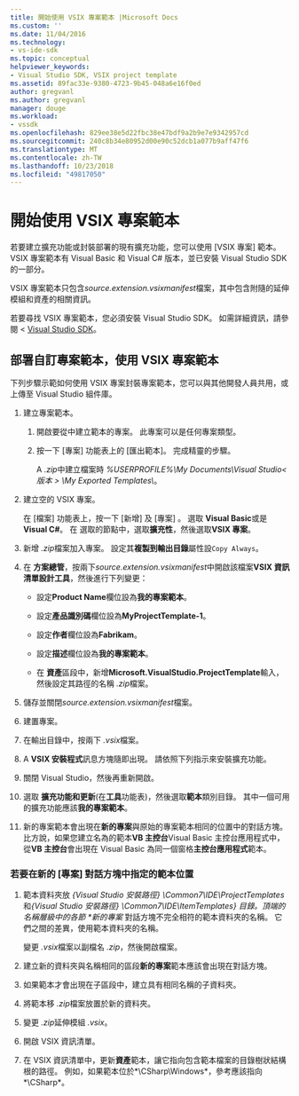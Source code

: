 ```yaml
---
title: 開始使用 VSIX 專案範本 |Microsoft Docs
ms.custom: ''
ms.date: 11/04/2016
ms.technology:
- vs-ide-sdk
ms.topic: conceptual
helpviewer_keywords:
- Visual Studio SDK, VSIX project template
ms.assetid: 89fac33e-9380-4723-9b45-048a6e16f0ed
author: gregvanl
ms.author: gregvanl
manager: douge
ms.workload:
- vssdk
ms.openlocfilehash: 829ee38e5d22fbc38e47bdf9a2b9e7e9342957cd
ms.sourcegitcommit: 240c8b34e80952d00e90c52dcb1a077b9aff47f6
ms.translationtype: MT
ms.contentlocale: zh-TW
ms.lasthandoff: 10/23/2018
ms.locfileid: "49817050"
---
```

# <a name="get-started-with-the-vsix-project-template"></a>開始使用 VSIX 專案範本
若要建立擴充功能或封裝部署的現有擴充功能，您可以使用 [VSIX 專案] 範本。 VSIX 專案範本有 Visual Basic 和 Visual C# 版本，並已安裝 Visual Studio SDK 的一部分。  

 VSIX 專案範本只包含*source.extension.vsixmanifest*檔案，其中包含附隨的延伸模組和資產的相關資訊。  

 若要尋找 VSIX 專案範本，您必須安裝 Visual Studio SDK。 如需詳細資訊，請參閱 < [Visual Studio SDK](../extensibility/visual-studio-sdk.md)。  

## <a name="deploy-a-custom-project-template-using-the-vsix-project-template"></a>部署自訂專案範本，使用 VSIX 專案範本  
 下列步驟示範如何使用 VSIX 專案封裝專案範本，您可以與其他開發人員共用，或上傳至 Visual Studio 組件庫。  

1.  建立專案範本。  

    1.  開啟要從中建立範本的專案。 此專案可以是任何專案類型。  

    2.  按一下 [專案] 功能表上的 [匯出範本]。 完成精靈的步驟。  

         A *.zip*中建立檔案時 *%USERPROFILE%\My Documents\Visual Studio\<版本 > \My Exported Templates\\*。  

2.  建立空的 VSIX 專案。  

     在 [檔案]  功能表上，按一下 [新增]  及 [專案] 。 選取  **Visual Basic**或是**Visual C#**。 在 選取的節點中，選取**擴充性**，然後選取**VSIX 專案**。  

3.  新增 *.zip*檔案加入專案。 設定其**複製到輸出目錄**屬性設`Copy Always`。  

4.  在 **方案總管**，按兩下*source.extension.vsixmanifest*中開啟該檔案**VSIX 資訊清單設計工具**，然後進行下列變更：  

    -   設定**Product Name**欄位設為**我的專案範本**。  

    -   設定**產品識別碼**欄位設為**MyProjectTemplate-1**。  

    -   設定**作者**欄位設為**Fabrikam**。  

    -   設定**描述**欄位設為**我的專案範本**。  

    -   在 **資產**區段中，新增**Microsoft.VisualStudio.ProjectTemplate**輸入，然後設定其路徑的名稱 *.zip*檔案。  

5.  儲存並關閉*source.extension.vsixmanifest*檔案。  

6.  建置專案。  

7.  在輸出目錄中，按兩下 *.vsix*檔案。  

8.  A **VSIX 安裝程式**訊息方塊隨即出現。 請依照下列指示來安裝擴充功能。  

9. 關閉 Visual Studio，然後再重新開啟。  

10. 選取 **擴充功能和更新**(在**工具**功能表)，然後選取**範本**類別目錄。 其中一個可用的擴充功能應該**我的專案範本**。  

11. 新的專案範本會出現在**新的專案**與原始的專案範本相同的位置中的對話方塊。 比方說，如果您建立名為的範本**VB 主控台**Visual Basic 主控台應用程式中，從**VB 主控台**會出現在 Visual Basic 為同一個窗格**主控台應用程式**範本。  

### <a name="to-specify-the-location-of-the-template-in-the-new-project-dialog-box"></a>若要在新的 [專案] 對話方塊中指定的範本位置  

1. 範本資料夾放 *{Visual Studio 安裝路徑} \Common7\IDE\ProjectTemplates*和<em>{Visual Studio 安裝路徑} \Common7\IDE\ItemTemplates} 目錄。頂端的名稱層級中的各節 **新的專案</em>* 對話方塊不完全相符的範本資料夾的名稱。 它們之間的差異，使用範本資料夾的名稱。  

    變更 *.vsix*檔案以副檔名 *.zip*，然後開啟檔案。  

2. 建立新的資料夾與名稱相同的區段**新的專案**範本應該會出現在對話方塊。  

3. 如果範本才會出現在子區段中，建立具有相同名稱的子資料夾。  

4. 將範本移 *.zip*檔案放置於新的資料夾。  

5. 變更 *.zip*延伸模組 *.vsix*。  

6. 開啟 VSIX 資訊清單。  

7. 在 VSIX 資訊清單中，更新**資產**範本，讓它指向包含範本檔案的目錄樹狀結構根的路徑。 例如，如果範本位於*\CSharp\Windows*，參考應該指向*\CSharp*。
